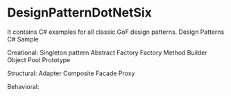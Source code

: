 # DesignPatternDotNetSix
It contains C# examples for all classic GoF design patterns.
Design Patterns C# Sample

Creational:
Singleton pattern
Abstract Factory
Factory Method
Builder
Object Pool
Prototype

Structural:
Adapter
Composite
Facade
Proxy


Behavioral:
